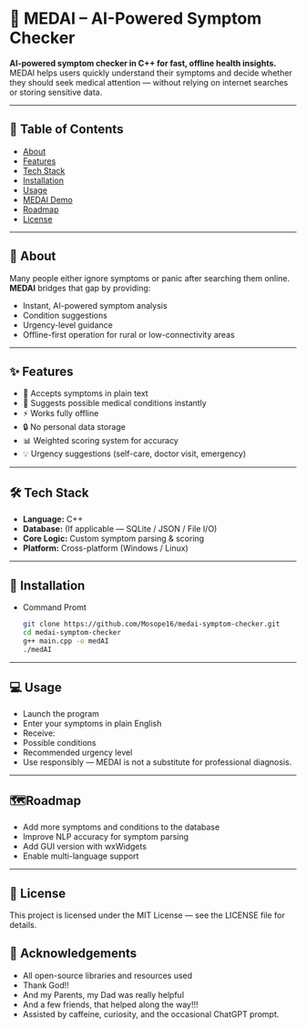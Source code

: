 # 🏥 MEDAI – AI-Powered Symptom Checker

**AI-powered symptom checker in C++ for fast, offline health insights.**  
MEDAI helps users quickly understand their symptoms and decide whether they should seek medical attention — without relying on internet searches or storing sensitive data.

---

## 📌 Table of Contents
- [About](#📖About)
- [Features](#features)
- [Tech Stack](#tech-stack)
- [Installation](#installation)
- [Usage](#usage)
- [MEDAI Demo](screenshots/demo.png)
- [Roadmap](#roadmap)
- [License](#license)

---

## 📖 About

Many people either ignore symptoms or panic after searching them online.  
**MEDAI** bridges that gap by providing:
- Instant, AI-powered symptom analysis
- Condition suggestions
- Urgency-level guidance
- Offline-first operation for rural or low-connectivity areas

---

## ✨ Features

- 📝 Accepts symptoms in plain text  
- 🤖 Suggests possible medical conditions instantly  
- ⚡ Works fully offline  
- 🔒 No personal data storage  
- 📊 Weighted scoring system for accuracy  
- 💡 Urgency suggestions (self-care, doctor visit, emergency)

---

## 🛠 Tech Stack

- **Language:** C++  
- **Database:** (If applicable — SQLite / JSON / File I/O)  
- **Core Logic:** Custom symptom parsing & scoring  
- **Platform:** Cross-platform (Windows / Linux)

---

## 🚀 Installation
- Command Promt
   ```bash
   git clone https://github.com/Mosope16/medai-symptom-checker.git
   cd medai-symptom-checker
   g++ main.cpp -o medAI
   ./medAI

---

## 💻 Usage
- Launch the program
- Enter your symptoms in plain English
- Receive:
- Possible conditions
- Recommended urgency level
- Use responsibly — MEDAI is not a substitute for professional diagnosis.

---

## 🗺Roadmap
 - Add more symptoms and conditions to the database
 - Improve NLP accuracy for symptom parsing
 - Add GUI version with wxWidgets
 - Enable multi-language support

---

## 📄 License
This project is licensed under the MIT License — see the LICENSE file for details.

## 🙌 Acknowledgements
- All open-source libraries and resources used
- Thank God!!
- And my Parents, my Dad was really helpful
- And a few friends, that helped along the way!!!
- Assisted by caffeine, curiosity, and the occasional ChatGPT prompt.
